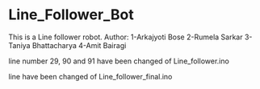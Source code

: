 # Line_Follower_Bot
This is a Line follower robot. 
Author:
  1-Arkajyoti Bose
  2-Rumela Sarkar
  3-Taniya Bhattacharya
  4-Amit Bairagi
  
  
  line number 29, 90 and 91 have been changed of Line_follower.ino


  line have been changed of Line_follower_final.ino
